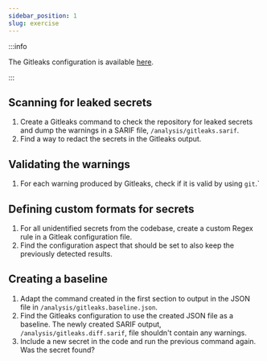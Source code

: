 ```yaml
---
sidebar_position: 1
slug: exercise
---
```


:::info

The Gitleaks configuration is available [here](https://github.com/gitleaks/gitleaks#readme).

:::

## Scanning for leaked secrets

1. Create a Gitleaks command to check the repository for leaked secrets and dump the warnings in a SARIF file, `/analysis/gitleaks.sarif`.
2. Find a way to redact the secrets in the Gitleaks output.

## Validating the warnings

1. For each warning produced by Gitleaks, check if it is valid by using `git`.`

## Defining custom formats for secrets

1. For all unidentified secrets from the codebase, create a custom Regex rule in a Gitleak configuration file.
2. Find the configuration aspect that should be set to also keep the previously detected results.

## Creating a baseline

1. Adapt the command created in the first section to output in the JSON file in `/analysis/gitleaks.baseline.json`.
2. Find the Gitleaks configuration to use the created JSON file as a baseline. The newly created SARIF output, `/analysis/gitleaks.diff.sarif`, file shouldn't contain any warnings.
3. Include a new secret in the code and run the previous command again. Was the secret found?
